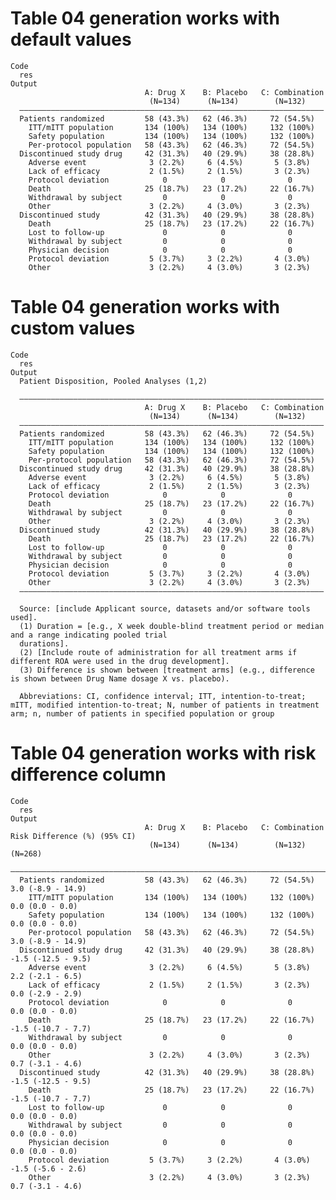 # Table 04 generation works with default values

    Code
      res
    Output
                                  A: Drug X    B: Placebo   C: Combination
                                   (N=134)      (N=134)        (N=132)    
      ————————————————————————————————————————————————————————————————————
      Patients randomized         58 (43.3%)   62 (46.3%)     72 (54.5%)  
        ITT/mITT population       134 (100%)   134 (100%)     132 (100%)  
        Safety population         134 (100%)   134 (100%)     132 (100%)  
        Per-protocol population   58 (43.3%)   62 (46.3%)     72 (54.5%)  
      Discontinued study drug     42 (31.3%)   40 (29.9%)     38 (28.8%)  
        Adverse event              3 (2.2%)     6 (4.5%)       5 (3.8%)   
        Lack of efficacy           2 (1.5%)     2 (1.5%)       3 (2.3%)   
        Protocol deviation            0            0              0       
        Death                     25 (18.7%)   23 (17.2%)     22 (16.7%)  
        Withdrawal by subject         0            0              0       
        Other                      3 (2.2%)     4 (3.0%)       3 (2.3%)   
      Discontinued study          42 (31.3%)   40 (29.9%)     38 (28.8%)  
        Death                     25 (18.7%)   23 (17.2%)     22 (16.7%)  
        Lost to follow-up             0            0              0       
        Withdrawal by subject         0            0              0       
        Physician decision            0            0              0       
        Protocol deviation         5 (3.7%)     3 (2.2%)       4 (3.0%)   
        Other                      3 (2.2%)     4 (3.0%)       3 (2.3%)   

# Table 04 generation works with custom values

    Code
      res
    Output
      Patient Disposition, Pooled Analyses (1,2)
      
      ————————————————————————————————————————————————————————————————————
                                  A: Drug X    B: Placebo   C: Combination
                                   (N=134)      (N=134)        (N=132)    
      ————————————————————————————————————————————————————————————————————
      Patients randomized         58 (43.3%)   62 (46.3%)     72 (54.5%)  
        ITT/mITT population       134 (100%)   134 (100%)     132 (100%)  
        Safety population         134 (100%)   134 (100%)     132 (100%)  
        Per-protocol population   58 (43.3%)   62 (46.3%)     72 (54.5%)  
      Discontinued study drug     42 (31.3%)   40 (29.9%)     38 (28.8%)  
        Adverse event              3 (2.2%)     6 (4.5%)       5 (3.8%)   
        Lack of efficacy           2 (1.5%)     2 (1.5%)       3 (2.3%)   
        Protocol deviation            0            0              0       
        Death                     25 (18.7%)   23 (17.2%)     22 (16.7%)  
        Withdrawal by subject         0            0              0       
        Other                      3 (2.2%)     4 (3.0%)       3 (2.3%)   
      Discontinued study          42 (31.3%)   40 (29.9%)     38 (28.8%)  
        Death                     25 (18.7%)   23 (17.2%)     22 (16.7%)  
        Lost to follow-up             0            0              0       
        Withdrawal by subject         0            0              0       
        Physician decision            0            0              0       
        Protocol deviation         5 (3.7%)     3 (2.2%)       4 (3.0%)   
        Other                      3 (2.2%)     4 (3.0%)       3 (2.3%)   
      ————————————————————————————————————————————————————————————————————
      
      Source: [include Applicant source, datasets and/or software tools used].
      (1) Duration = [e.g., X week double-blind treatment period or median and a range indicating pooled trial
      durations].
      (2) [Include route of administration for all treatment arms if different ROA were used in the drug development].
      (3) Difference is shown between [treatment arms] (e.g., difference is shown between Drug Name dosage X vs. placebo).
      
      Abbreviations: CI, confidence interval; ITT, intention-to-treat; mITT, modified intention-to-treat; N, number of patients in treatment arm; n, number of patients in specified population or group

# Table 04 generation works with risk difference column

    Code
      res
    Output
                                  A: Drug X    B: Placebo   C: Combination   Risk Difference (%) (95% CI)
                                   (N=134)      (N=134)        (N=132)                 (N=268)           
      ———————————————————————————————————————————————————————————————————————————————————————————————————
      Patients randomized         58 (43.3%)   62 (46.3%)     72 (54.5%)          3.0 (-8.9 - 14.9)      
        ITT/mITT population       134 (100%)   134 (100%)     132 (100%)           0.0 (0.0 - 0.0)       
        Safety population         134 (100%)   134 (100%)     132 (100%)           0.0 (0.0 - 0.0)       
        Per-protocol population   58 (43.3%)   62 (46.3%)     72 (54.5%)          3.0 (-8.9 - 14.9)      
      Discontinued study drug     42 (31.3%)   40 (29.9%)     38 (28.8%)          -1.5 (-12.5 - 9.5)     
        Adverse event              3 (2.2%)     6 (4.5%)       5 (3.8%)            2.2 (-2.1 - 6.5)      
        Lack of efficacy           2 (1.5%)     2 (1.5%)       3 (2.3%)            0.0 (-2.9 - 2.9)      
        Protocol deviation            0            0              0                0.0 (0.0 - 0.0)       
        Death                     25 (18.7%)   23 (17.2%)     22 (16.7%)          -1.5 (-10.7 - 7.7)     
        Withdrawal by subject         0            0              0                0.0 (0.0 - 0.0)       
        Other                      3 (2.2%)     4 (3.0%)       3 (2.3%)            0.7 (-3.1 - 4.6)      
      Discontinued study          42 (31.3%)   40 (29.9%)     38 (28.8%)          -1.5 (-12.5 - 9.5)     
        Death                     25 (18.7%)   23 (17.2%)     22 (16.7%)          -1.5 (-10.7 - 7.7)     
        Lost to follow-up             0            0              0                0.0 (0.0 - 0.0)       
        Withdrawal by subject         0            0              0                0.0 (0.0 - 0.0)       
        Physician decision            0            0              0                0.0 (0.0 - 0.0)       
        Protocol deviation         5 (3.7%)     3 (2.2%)       4 (3.0%)           -1.5 (-5.6 - 2.6)      
        Other                      3 (2.2%)     4 (3.0%)       3 (2.3%)            0.7 (-3.1 - 4.6)      

